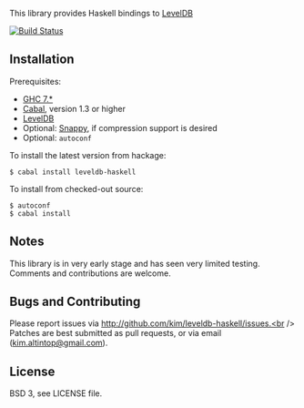 This library provides Haskell bindings to
[LevelDB](https://github.com/google/leveldb)

[![Build Status](https://secure.travis-ci.org/kim/leveldb-haskell.png)](http://travis-ci.org/kim/leveldb-haskell)

## Installation

Prerequisites:

* [GHC 7.*](http://www.haskell.org/ghc)
* [Cabal](http://www.haskell.org/cabal), version 1.3 or higher
* [LevelDB](https://github.com/google/leveldb)
* Optional: [Snappy](http://code.google.com/p/snappy),
  if compression support is desired
* Optional: `autoconf`

To install the latest version from hackage:

```shell
$ cabal install leveldb-haskell
```

To install from checked-out source:

```shell
$ autoconf
$ cabal install
```

## Notes

This library is in very early stage and has seen very limited testing. Comments
and contributions are welcome.

## Bugs and Contributing

Please report issues via http://github.com/kim/leveldb-haskell/issues.<br />
Patches are best submitted as pull requests, or via email
(kim.altintop@gmail.com).

## License

BSD 3, see LICENSE file.
